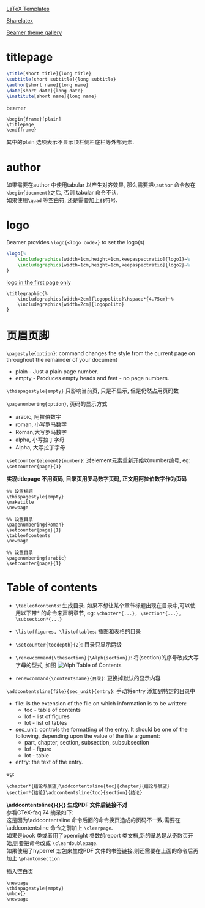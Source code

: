 [LaTeX Templates](http://www.latextemplates.com/)

[Sharelatex](https://www.sharelatex.com/templates)

[Beamer theme gallery](http://deic.uab.es/~iblanes/beamer_gallery/index.html)

# titlepage
```latex
\title[short title]{long title}
\subtitle[short subtitle]{long subtitle}
\author[short name]{long name}
\date[short date]{long date}
\institute[short name]{long name}
```
	
beamer
```
\begin{frame}[plain]
\titlepage
\end{frame}
```
其中的plain 选项表示不显示顶栏侧栏底栏等外部元素.

# author
如果需要在author 中使用tabular 以产生对齐效果, 那么需要把`\author` 命令放在`\begin{document}`之后, 否则 tabular 命令不认.  
如果使用`\quad` 等空白符, 还是需要加上`$$`符号.

# logo
Beamer provides `\logo{<logo code>}` to set the logo(s)
```latex
\logo{%
	\includegraphics[width=1cm,height=1cm,keepaspectratio]{logo1}~%
	\includegraphics[width=1cm,height=1cm,keepaspectratio]{logo2}~%
}
```

[logo in the first page only](http://tex.stackexchange.com/questions/61051/logo-in-the-first-page-only)
```
\titlegraphic{%
	\includegraphics[width=2cm]{logopolito}\hspace*{4.75cm}~%
	\includegraphics[width=2cm]{logopolito}
}
```

# 页眉页脚
`\pagestyle{option}`: command changes the style from the current page on throughout the remainder of your document

- plain - Just a plain page number.
- empty - Produces empty heads and feet - no page numbers.

`\thispagestyle{empty}` 只影响当前页, 只是不显示, 但是仍然占用页码数

`\pagenumbering{option}`, 页码的显示方式
- arabic, 阿拉伯数字
- roman, 小写罗马数字
- Roman,大写罗马数字
- alpha, 小写拉丁字母
- Alpha, 大写拉丁字母

`\setcounter{element}{number}`: 对element元素重新开始以number编号, eg: `\setcounter{page}{1}`

**实现titlepage 不用页码, 目录页用罗马数字页码, 正文用阿拉伯数字作为页码**
```
%% 设置标题
\thispagestyle{empty}
\maketitle
\newpage

%% 设置目录
\pagenumbering{Roman}
\setcounter{page}{1}
\tableofcontents
\newpage

%% 设置目录
\pagenumbering{arabic}
\setcounter{page}{1}
```

# Table of contents
- `\tableofcontents`: 生成目录.
	如果不想让某个章节标题出现在目录中,可以使用以下带* 的命令来声明章节, eg: `\chapter*{...}, \section*{...}, \subsection*{...}`
- `\listoffigures, \listoftables`: 插图和表格的目录 

- `\setcounter{tocdepth}{2}`: 目录只显示两级
- `\renewcommand{\thesection}{\Alph{section}}`: 将(section)的序号改成大写字母的型式, 如图 ![Alph Table of Contents](http://i.imgbox.com/VPal8xXr.jpg)
- `renewcommand{\contentsname}{目录}`: 更换掉默认的显示内容

`\addcontentsline{file}{sec_unit}{entry}`: 手动将entry 添加到特定的目录中

- file: is the extension of the file on which information is to be written:
	- toc - table of contents
	- lof - list of figures
	- lot - list of tables
- sec_unit: controls the formatting of the entry. It should be one of the following, depending upon the value of the file argument:
	- part, chapter, section, subsection, subsubsection
	- lof - figure
	- lot - table
- entry: the text of the entry.

eg:
```
\chapter*{结论与展望}\addcontentsline{toc}{chapter}{结论与展望}
\section*{结论}\addcontentsline{toc}{section}{结论}
```
**\addcontentsline{}{}{} 生成PDF 文件后链接不对**  
参看CTeX-faq 74 摘录如下:  
这是因为\addcontentsline 命令后面的命令换页造成的页码不一致.需要在\addcontentsline 命令之前加上 `\clearpage`.  
如果是book 类或者用了openright 参数的report 类文档,新的章总是从奇数页开始,则要把命令改成 `\cleardoublepage`.  
如果使用了hyperref 宏包来生成PDF 文件的书签链接,则还需要在上面的命令后再加上 `\phantomsection`

插入空白页
```
\newpage
\thispagestyle{empty}
\mbox{}
\newpage
```
